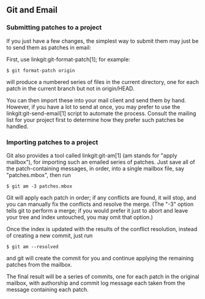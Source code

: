 ## Git and Email ##

### Submitting patches to a project ###

If you just have a few changes, the simplest way to submit them may
just be to send them as patches in email:

First, use linkgit:git-format-patch[1]; for example:

    $ git format-patch origin

will produce a numbered series of files in the current directory, one
for each patch in the current branch but not in origin/HEAD.

You can then import these into your mail client and send them by
hand.  However, if you have a lot to send at once, you may prefer to
use the linkgit:git-send-email[1] script to automate the process.
Consult the mailing list for your project first to determine how they
prefer such patches be handled.


### Importing patches to a project ###

Git also provides a tool called linkgit:git-am[1] (am stands for
"apply mailbox"), for importing such an emailed series of patches.
Just save all of the patch-containing messages, in order, into a
single mailbox file, say "patches.mbox", then run

    $ git am -3 patches.mbox

Git will apply each patch in order; if any conflicts are found, it
will stop, and you can manually fix the conflicts and
resolve the merge.  (The "-3" option tells
git to perform a merge; if you would prefer it just to abort and
leave your tree and index untouched, you may omit that option.)

Once the index is updated with the results of the conflict
resolution, instead of creating a new commit, just run

    $ git am --resolved

and git will create the commit for you and continue applying the
remaining patches from the mailbox.

The final result will be a series of commits, one for each patch in
the original mailbox, with authorship and commit log message each
taken from the message containing each patch.

